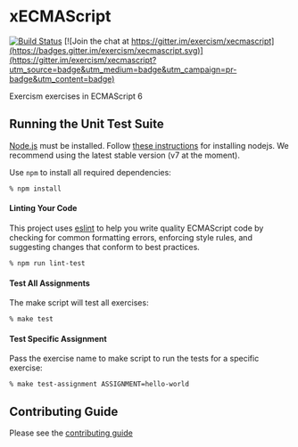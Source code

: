 # xECMAScript
[![Build Status](https://travis-ci.org/exercism/ecmascript.svg?branch=master)](https://travis-ci.org/exercism/ecmascript)
[![Join the chat at https://gitter.im/exercism/xecmascript](https://badges.gitter.im/exercism/xecmascript.svg)](https://gitter.im/exercism/xecmascript?utm_source=badge&utm_medium=badge&utm_campaign=pr-badge&utm_content=badge)

Exercism exercises in ECMAScript 6


## Running the Unit Test Suite

[Node.js](https://nodejs.org) must be installed. Follow [these instructions](http://exercism.io/languages/ecmascript/installing) for installing nodejs.
We recommend using the latest stable version (v7 at the moment).

Use `npm` to install all required dependencies:

    % npm install

#### Linting Your Code
This project uses [eslint](https://github.com/eslint/eslint) to help you write quality
ECMAScript code by checking for common formatting errors, enforcing style rules,
and suggesting changes that conform to best practices.

    % npm run lint-test

#### Test All Assignments
The make script will test all exercises:

    % make test

#### Test Specific Assignment
Pass the exercise name to make script to run the tests for a specific exercise:

    % make test-assignment ASSIGNMENT=hello-world


## Contributing Guide

Please see the [contributing guide](https://github.com/exercism/x-api/blob/master/CONTRIBUTING.md#the-exercise-data)

